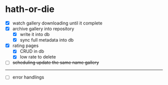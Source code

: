 # hath-or-die

- [x] watch gallery downloading until it complete
- [x] archive gallery into repository
  - [x] write it into db
  - [x] sync full metadata into db
- [x] rating pages
  - [x] CRUD in db
  - [x] low rate to delete
- [ ] ~~scheduling update the same name gallery~~

---

- [ ] error handlings
